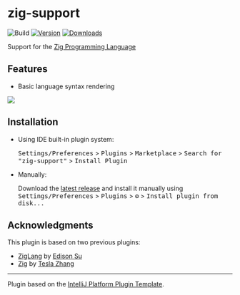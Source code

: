 # zig-support

![Build](https://github.com/MarioAriasC/zig-support/workflows/Build/badge.svg)
[![Version](https://img.shields.io/jetbrains/plugin/v/18062.svg)](https://plugins.jetbrains.com/plugin/18062-zig-support)
[![Downloads](https://img.shields.io/jetbrains/plugin/d/18062.svg)](https://plugins.jetbrains.com/plugin/18062-zig-support)

<!-- Plugin description -->
Support for the [Zig Programming Language](https://ziglang.org/)

## Features
- Basic language syntax rendering

![](https://plugins.jetbrains.com/files/18062/screenshot_17294790-9e20-4c5f-8d41-668bebef80d8)

<!-- Plugin description end -->

## Installation

- Using IDE built-in plugin system:
  
  <kbd>Settings/Preferences</kbd> > <kbd>Plugins</kbd> > <kbd>Marketplace</kbd> > <kbd>Search for "zig-support"</kbd> >
  <kbd>Install Plugin</kbd>
  
- Manually:

  Download the [latest release](https://github.com/MarioAriasC/zig-support/releases/latest) and install it manually using
  <kbd>Settings/Preferences</kbd> > <kbd>Plugins</kbd> > <kbd>⚙️</kbd> > <kbd>Install plugin from disk...</kbd>

## Acknowledgments

This plugin is based on two previous plugins:
- [ZigLang](https://plugins.jetbrains.com/plugin/17143-ziglang) by [Edison Su](https://github.com/sudison)
- [Zig](https://plugins.jetbrains.com/plugin/10560-zig) by [Tesla Zhang](https://github.com/ice1000)
---
Plugin based on the [IntelliJ Platform Plugin Template][template].

[template]: https://github.com/JetBrains/intellij-platform-plugin-template
